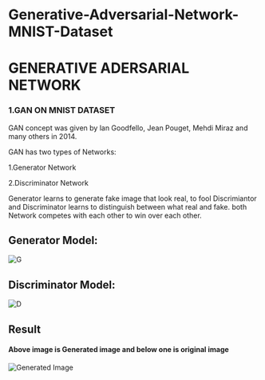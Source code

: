 # Generative-Adversarial-Network-MNIST-Dataset
# GENERATIVE ADERSARIAL NETWORK

### 1.GAN ON MNIST DATASET
GAN concept was given by lan Goodfello, Jean Pouget, Mehdi Miraz and many others in 2014.

GAN has two types of Networks:

1.Generator Network

2.Discriminator Network

Generator learns to generate fake image that look real,
to fool Discrimiantor and Discriminator learns to distinguish between what real and fake.
both Network competes with each other to win over each other.

## Generator Model:
![G](https://user-images.githubusercontent.com/53400783/96247631-ffd52780-0fc7-11eb-8b6d-1ab4dd94087d.png)
## Discriminator Model:
![D](https://user-images.githubusercontent.com/53400783/96247500-d74d2d80-0fc7-11eb-93b6-5d736d80e2b9.png)

## Result
#### Above image is Generated image and below one is original image
![Generated Image](https://user-images.githubusercontent.com/53400783/96250873-2a75af00-0fcd-11eb-854e-42872a30c9da.png)


